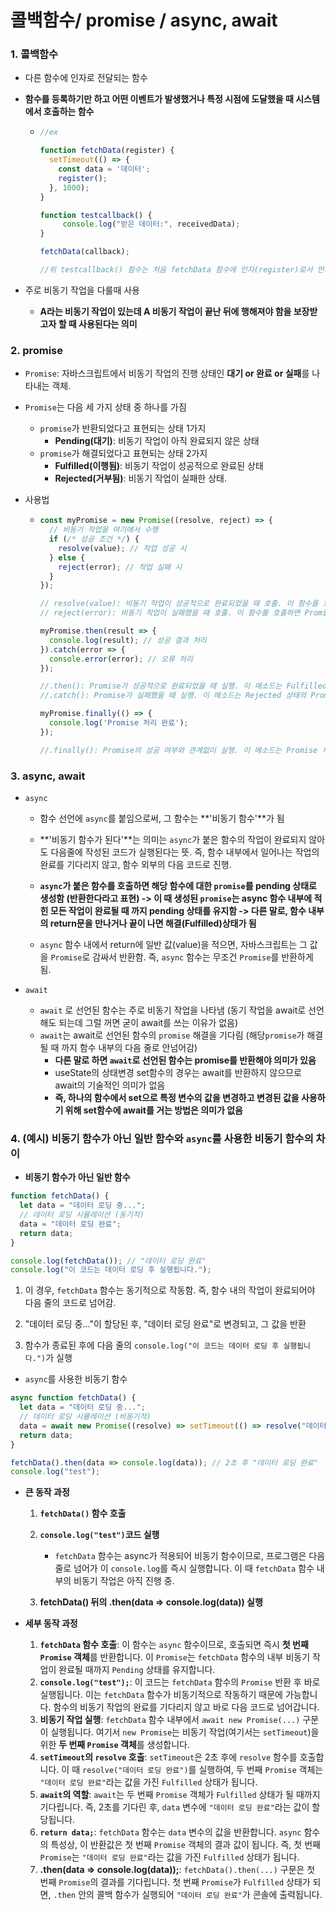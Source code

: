 # 콜백함수/ promise / async, await

### 1. 콜백함수

- 다른 함수에 인자로 전달되는 함수

- **함수를 등록하기만 하고 어떤 이벤트가 발생했거나 특정 시점에 도달했을 때 시스템에서 호출하는 함수**

  - ```javascript
    //ex
    
    function fetchData(register) {
      setTimeout(() => {
        const data = '데이터';
        register();
      }, 1000);
    }
    
    function testcallback() {
    	 console.log("받은 데이터:", receivedData);
    }
    
    fetchData(callback);
    
    //위 testcallback() 함수는 처음 fetchData 함수에 인자(register)로서 먼저 등록 되었다가 const data = '데이터';  다음 줄에서 호출되어 실행됨
    ```

- 주로 비동기 작업을 다룰때 사용

  - **A라는 비동기 작업이 있는데 A 비동기 작업이 끝난 뒤에 행해져야 함을 보장받고자 할 때 사용된다는 의미**

### 2. promise

- `Promise`: 자바스크립트에서 비동기 작업의 진행 상태인 **대기 or 완료 or  실패**를 나타내는 객체. 

- `Promise`는 다음 세 가지 상태 중 하나를 가짐

  - `promise`가 반환되었다고 표현되는 상태 1가지
    - **Pending(대기)**: 비동기 작업이 아직 완료되지 않은 상태
  - `promise`가 해결되었다고 표현되는 상태 2가지
    - **Fulfilled(이행됨)**: 비동기 작업이 성공적으로 완료된 상태
    - **Rejected(거부됨)**: 비동기 작업이 실패한 상태.

- 사용법

  - ```javascript
    const myPromise = new Promise((resolve, reject) => {
      // 비동기 작업을 여기에서 수행
      if (/* 성공 조건 */) {
        resolve(value); // 작업 성공 시
      } else {
        reject(error); // 작업 실패 시
      }
    });
    
    // resolve(value): 비동기 작업이 성공적으로 완료되었을 때 호출. 이 함수를 호출하면 Promise는 Fulfilled 상태가 되며, value는 Promise의 결과 값이 됨.
    // reject(error): 비동기 작업이 실패했을 때 호출. 이 함수를 호출하면 Promise는 Rejected 상태가 되며, error는 오류의 원인을 나타냄.
    
    myPromise.then(result => {
      console.log(result); // 성공 결과 처리
    }).catch(error => {
      console.error(error); // 오류 처리
    });
    
    //.then(): Promise가 성공적으로 완료되었을 때 실행. 이 메소드는 Fulfilled 상태의 Promise의 결과 값을 인자로 받는 콜백 함수를 등록
    //.catch(): Promise가 실패했을 때 실행. 이 메소드는 Rejected 상태의 Promise의 오류를 인자로 받는 콜백 함수를 등록
    
    myPromise.finally(() => {
      console.log('Promise 처리 완료');
    });
    
    //.finally(): Promise의 성공 여부와 관계없이 실행. 이 메소드는 Promise 처리가 완료된 후에 실행되어야 할 로직을 정의.
    
    ```

### 3. async, await

- `async`

  - 함수 선언에 `async`를 붙임으로써, 그 함수는 **'비동기 함수'**가 됨 

  - **'비동기 함수가 된다'**는 의미는 `async`가 붙은 함수의 작업이 완료되지 않아도 다음줄에 작성된 코드가 실행된다는 뜻.  즉, 함수 내부에서 일어나는 작업의 완료를 기다리지 않고, 함수 외부의 다음 코드로 진행.

  - **`async`가 붙은 함수를 호출하면 해당 함수에 대한 `promise`를 pending 상태로 생성함 (반환한다라고 표현) 
     -> 이 때 생성된 `promise`는 async 함수 내부에 적힌 모든 작업이 완료될 때 까지 pending 상태를 유지함
     -> 다른 말로,  함수 내부의 return문을 만나거나 끝이 나면 해결(Fulfilled)상태가 됨**
  - `async` 함수 내에서 return에 일반 값(value)을 적으면, 자바스크립트는 그 값을 `Promise`로 감싸서 반환함. 즉, `async` 함수는 무조건 `Promise`를 반환하게 됨.


- `await`
  - `await` 로 선언된 함수는 주로 비동기 작업을 나타냄 (동기 작업을 await로 선언 해도 되는데 그럴 꺼면 굳이 await를 쓰는 이유가 없음)
  - `await`는 await로 선언된 함수의 `promise` 해결을 기다림 (해당`promise`가 해결될 때 까지 함수 내부의 다음 줄로 안넘어감)
    - **다른 말로 하면 `await`로 선언된 함수는 promise를 반환해야 의미가 있음**
    - useState의 상태변경 set함수의 경우는 await를 반환하지 않으므로 await의 기술적인 의미가 없음
    - **즉, 하나의 함수에서 set으로 특정 변수의 값을 변경하고 변경된 값을 사용하기 위해 set함수에 await를 거는 방법은 의미가 없음**


### 4.  (예시) 비동기 함수가 아닌 일반 함수와 `async`를 사용한 비동기 함수의 차이


- **비동기 함수가 아닌 일반 함수**

```javascript
function fetchData() {
  let data = "데이터 로딩 중...";
  // 데이터 로딩 시뮬레이션 (동기적)
  data = "데이터 로딩 완료";
  return data;
}

console.log(fetchData()); // "데이터 로딩 완료"
console.log("이 코드는 데이터 로딩 후 실행됩니다.");
```

1. 이 경우, `fetchData` 함수는 동기적으로 작동함. 즉, 함수 내의 작업이 완료되어야 다음 줄의 코드로 넘어감. 

2. "데이터 로딩 중..."이 할당된 후, "데이터 로딩 완료"로 변경되고, 그 값을 반환

3. 함수가 종료된 후에 다음 줄의 `console.log("이 코드는 데이터 로딩 후 실행됩니다.")`가 실행

- `async`를 사용한 비동기 함수

```javascript
async function fetchData() {
  let data = "데이터 로딩 중...";
  // 데이터 로딩 시뮬레이션 (비동기적)
  data = await new Promise((resolve) => setTimeout(() => resolve("데이터 로딩 완료"), 2000));
  return data;
}

fetchData().then(data => console.log(data)); // 2초 후 "데이터 로딩 완료"
console.log("test");
```

- **큰 동작 과정**

  1.  **`fetchData()` 함수 호출**

  2. **`console.log("test")`코드 실행**
     - `fetchData` 함수는 async가 적용되어 비동기 함수이므로, 프로그램은 다음 줄로 넘어가 이 `console.log`를 즉시 실행합니다. 이 때 `fetchData` 함수 내부의 비동기 작업은 아직 진행 중.
  3. **fetchData() 뒤의 .then(data => console.log(data)) 실행**

- **세부 동작 과정**
  1.  **`fetchData` 함수 호출**: 이 함수는 `async` 함수이므로, 호출되면 즉시 **첫 번째`Promise` 객체**를 반환합니다. 이 `Promise`는 `fetchData` 함수의 내부 비동기 작업이 완료될 때까지 `Pending` 상태를 유지합니다.
  2. **`console.log("test");`**: 이 코드는 `fetchData` 함수의 `Promise` 반환 후 바로 실행됩니다. 이는 `fetchData` 함수가 비동기적으로 작동하기 때문에 가능합니다. 함수의 비동기 작업의 완료를 기다리지 않고 바로 다음 코드로 넘어갑니다.
  3. **비동기 작업 실행**: `fetchData` 함수 내부에서 `await new Promise(...)` 구문이 실행됩니다. 여기서 `new Promise`는 비동기 작업(여기서는 `setTimeout`)을 위한 **두 번째 `Promise` 객체**를 생성합니다.
  4. **`setTimeout`의 `resolve` 호출**: `setTimeout`은 2초 후에 `resolve` 함수를 호출합니다. 이 때 `resolve("데이터 로딩 완료")`를 실행하여, 두 번째 `Promise` 객체는 `"데이터 로딩 완료"`라는 값을 가진 `Fulfilled` 상태가 됩니다.
  5. **`await`의 역할**: `await`는 두 번째 `Promise` 객체가 `Fulfilled` 상태가 될 때까지 기다립니다. 즉, 2초를 기다린 후, `data` 변수에 `"데이터 로딩 완료"`라는 값이 할당됩니다.
  6. **`return data;`**: `fetchData` 함수는 `data` 변수의 값을 반환합니다. `async` 함수의 특성상, 이 반환값은 첫 번째 `Promise` 객체의 결과 값이 됩니다. 즉, 첫 번째 `Promise`는 `"데이터 로딩 완료"`라는 값을 가진 `Fulfilled` 상태가 됩니다.
  7. **.then(data => console.log(data));**: `fetchData().then(...)` 구문은 첫 번째 `Promise`의 결과를 기다립니다. 첫 번째 `Promise`가 `Fulfilled` 상태가 되면, `.then` 안의 콜백 함수가 실행되어 `"데이터 로딩 완료"`가 콘솔에 출력됩니다.

